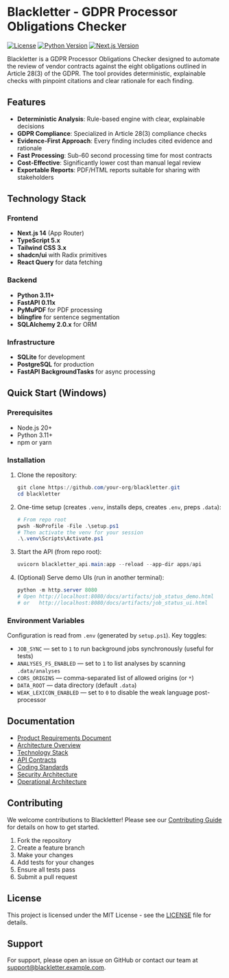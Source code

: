 # Blackletter - GDPR Processor Obligations Checker

[![License](https://img.shields.io/badge/license-MIT-blue.svg)](LICENSE)
[![Python Version](https://img.shields.io/badge/python-3.11%2B-blue.svg)](https://www.python.org/downloads/)
[![Next.js Version](https://img.shields.io/badge/next.js-14%2B-black.svg)](https://nextjs.org/)

Blackletter is a GDPR Processor Obligations Checker designed to automate the review of vendor contracts against the eight obligations outlined in Article 28(3) of the GDPR. The tool provides deterministic, explainable checks with pinpoint citations and clear rationale for each finding.

## Features

- **Deterministic Analysis**: Rule-based engine with clear, explainable decisions
- **GDPR Compliance**: Specialized in Article 28(3) compliance checks
- **Evidence-First Approach**: Every finding includes cited evidence and rationale
- **Fast Processing**: Sub-60 second processing time for most contracts
- **Cost-Effective**: Significantly lower cost than manual legal review
- **Exportable Reports**: PDF/HTML reports suitable for sharing with stakeholders

## Technology Stack

### Frontend
- **Next.js 14** (App Router)
- **TypeScript 5.x**
- **Tailwind CSS 3.x**
- **shadcn/ui** with Radix primitives
- **React Query** for data fetching

### Backend
- **Python 3.11+**
- **FastAPI 0.11x**
- **PyMuPDF** for PDF processing
- **blingfire** for sentence segmentation
- **SQLAlchemy 2.0.x** for ORM

### Infrastructure
- **SQLite** for development
- **PostgreSQL** for production
- **FastAPI BackgroundTasks** for async processing

## Quick Start (Windows)

### Prerequisites
- Node.js 20+
- Python 3.11+
- npm or yarn

### Installation

1. Clone the repository:
   ```powershell
   git clone https://github.com/your-org/blackletter.git
   cd blackletter
   ```

2. One-time setup (creates `.venv`, installs deps, creates `.env`, preps `.data`):
   ```powershell
   # From repo root
   pwsh -NoProfile -File .\setup.ps1
   # Then activate the venv for your session
   .\.venv\Scripts\Activate.ps1
   ```

3. Start the API (from repo root):
   ```powershell
   uvicorn blackletter_api.main:app --reload --app-dir apps/api
   ```

4. (Optional) Serve demo UIs (run in another terminal):
   ```powershell
   python -m http.server 8080
   # Open http://localhost:8080/docs/artifacts/job_status_demo.html
   # or   http://localhost:8080/docs/artifacts/job_status_ui.html
   ```

### Environment Variables

Configuration is read from `.env` (generated by `setup.ps1`). Key toggles:

- `JOB_SYNC` — set to `1` to run background jobs synchronously (useful for tests)
- `ANALYSES_FS_ENABLED` — set to `1` to list analyses by scanning `.data/analyses`
- `CORS_ORIGINS` — comma-separated list of allowed origins (or `*`)
- `DATA_ROOT` — data directory (default `.data`)
- `WEAK_LEXICON_ENABLED` — set to `0` to disable the weak language post-processor

## Documentation

- [Product Requirements Document](docs/prd.md)
- [Architecture Overview](docs/architecture/source_tree.md)
- [Technology Stack](docs/architecture/tech_stack.md)
- [API Contracts](docs/architecture/api_contracts.md)
- [Coding Standards](docs/architecture/coding_standards.md)
- [Security Architecture](docs/architecture/security.md)
- [Operational Architecture](docs/architecture/operations.md)

## Contributing

We welcome contributions to Blackletter! Please see our [Contributing Guide](CONTRIBUTING.md) for details on how to get started.

1. Fork the repository
2. Create a feature branch
3. Make your changes
4. Add tests for your changes
5. Ensure all tests pass
6. Submit a pull request

## License

This project is licensed under the MIT License - see the [LICENSE](LICENSE) file for details.

## Support

For support, please open an issue on GitHub or contact our team at support@blackletter.example.com.
